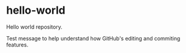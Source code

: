 # hello-world
Hello world repository.

Test message to help understand how GitHub's editing and commiting features.
